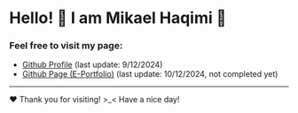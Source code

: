 # Hello! 🤝 I am Mikael Haqimi 🤗
### Feel free to visit my page:

* [Github Profile](https://github.com/mikaelhaqimi)                 (last update: 9/12/2024)
* [Github Page (E-Portfolio)](https://mikaelhaqimi.github.io)       (last update: 10/12/2024, not completed yet)
---
❤️ Thank you for visiting! >_< Have a nice day!
